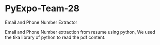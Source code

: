 # PyExpo-Team-28
Email and Phone Number Extractor

Email and Phone Number extraction from resume using python, We used the tika library of python to read the pdf content.



